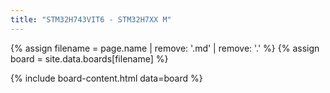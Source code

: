 ```yaml
---
title: "STM32H743VIT6 - STM32H7XX M"
---
```


{% assign filename = page.name | remove: '.md' | remove: '.' %}
{% assign board = site.data.boards[filename] %}

{% include board-content.html data=board %}
